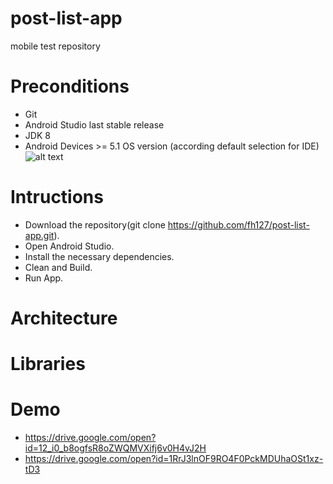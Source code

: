 # post-list-app
mobile test repository 



# Preconditions
* Git
* Android Studio last stable release
* JDK 8
* Android Devices >=  5.1 OS version (according default selection for IDE)
![alt text](https://drive.google.com/open?id=1hw0CSXRnk4JpGe0iBJZ4FXgAZsxXJMSy?raw=true "Title")


# Intructions
* Download the repository(git clone https://github.com/fh127/post-list-app.git).
* Open Android Studio.
* Install the necessary dependencies.
* Clean and Build.
* Run App.


# Architecture

# Libraries

# Demo
* https://drive.google.com/open?id=12_i0_b8ogfsR8oZWQMVXifj6v0H4vJ2H
* https://drive.google.com/open?id=1RrJ3lnOF9RO4F0PckMDUhaOSt1xz-tD3



